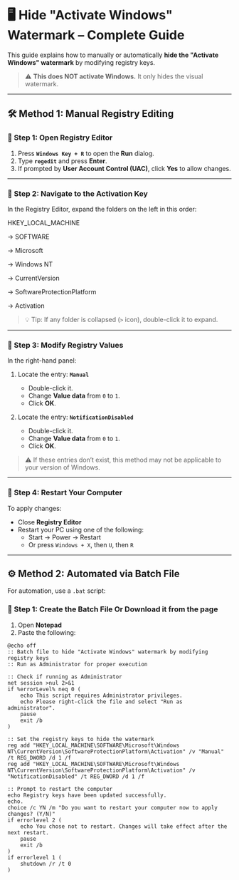 # 🖥️ Hide "Activate Windows" Watermark – Complete Guide

This guide explains how to manually or automatically **hide the "Activate Windows" watermark** by modifying registry keys.  
> ⚠️ **This does NOT activate Windows.** It only hides the visual watermark.

---

## 🛠️ Method 1: Manual Registry Editing

### 🔹 Step 1: Open Registry Editor
1. Press **`Windows Key + R`** to open the **Run** dialog.
2. Type **`regedit`** and press **Enter**.
3. If prompted by **User Account Control (UAC)**, click **Yes** to allow changes.

---

### 🔹 Step 2: Navigate to the Activation Key
In the Registry Editor, expand the folders on the left in this order:

HKEY_LOCAL_MACHINE

-> SOFTWARE

-> Microsoft

-> Windows NT

-> CurrentVersion

-> SoftwareProtectionPlatform

-> Activation

> 💡 Tip: If any folder is collapsed (`>` icon), double-click it to expand.

---

### 🔹 Step 3: Modify Registry Values
In the right-hand panel:

1. Locate the entry: **`Manual`**
   - Double-click it.
   - Change **Value data** from `0` to `1`.
   - Click **OK**.

2. Locate the entry: **`NotificationDisabled`**
   - Double-click it.
   - Change **Value data** from `0` to `1`.
   - Click **OK**.

> ⚠️ If these entries don’t exist, this method may not be applicable to your version of Windows.

---

### 🔹 Step 4: Restart Your Computer
To apply changes:
- Close **Registry Editor**
- Restart your PC using one of the following:
  - Start → Power → Restart
  - Or press `Windows + X`, then `U`, then `R`

---

## ⚙️ Method 2: Automated via Batch File

For automation, use a `.bat` script:

### 📄 Step 1: Create the Batch File Or Download it from the page
1. Open **Notepad**
2. Paste the following:

```batch
@echo off
:: Batch file to hide "Activate Windows" watermark by modifying registry keys
:: Run as Administrator for proper execution

:: Check if running as Administrator
net session >nul 2>&1
if %errorLevel% neq 0 (
    echo This script requires Administrator privileges.
    echo Please right-click the file and select "Run as administrator".
    pause
    exit /b
)

:: Set the registry keys to hide the watermark
reg add "HKEY_LOCAL_MACHINE\SOFTWARE\Microsoft\Windows NT\CurrentVersion\SoftwareProtectionPlatform\Activation" /v "Manual" /t REG_DWORD /d 1 /f
reg add "HKEY_LOCAL_MACHINE\SOFTWARE\Microsoft\Windows NT\CurrentVersion\SoftwareProtectionPlatform\Activation" /v "NotificationDisabled" /t REG_DWORD /d 1 /f

:: Prompt to restart the computer
echo Registry keys have been updated successfully.
echo.
choice /c YN /m "Do you want to restart your computer now to apply changes? (Y/N)"
if errorlevel 2 (
    echo You chose not to restart. Changes will take effect after the next restart.
    pause
    exit /b
)
if errorlevel 1 (
    shutdown /r /t 0
)

```
